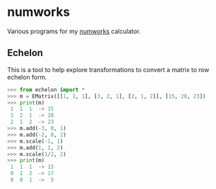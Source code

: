 numworks
========

Various programs for my [numworks](https://numworks.com/) calculator.


Echelon
-------

This is a tool to help explore transformations to convert a matrix to
row echelon form.

```python
>>> from echelon import *
>>> m = EMatrix([[1, 1, 1], [3, 2, 1], [2, 1, 2]], [15, 28, 23])
>>> print(m)
 1  1  1  -> 15
 3  2  1  -> 28
 2  1  2  -> 23
>>> m.add(-3, 0, 1)
>>> m.add(-2, 0, 2)
>>> m.scale(-1, 1)
>>> m.add(1, 1, 2)
>>> m.scale(1/2, 2)
>>> print(m)
 1  1  1  -> 15
 0  1  2  -> 17
 0  0  1  ->  5
```
